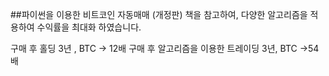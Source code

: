 ##파이썬을 이용한 비트코인 자동매매 (개정판)
책을 참고하여, 다양한 알고리즘을 적용하여 수익률을 최대화 하였습니다.

구매 후 홀딩 3년 , BTC -> 12배
구매 후 알고리즘을 이용한 트레이딩 3년, BTC ->54배


